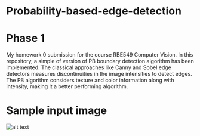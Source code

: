 # Probability-based-edge-detection
# Phase 1
My homework 0 submission for the course RBE549 Computer Vision. In this repository, a simple of version of PB boundary detection algorithm has been implemented. The classical approaches like Canny and Sobel edge detectors measures discontinuities in the image intensities to detect edges. The PB algorithm considers texture and color information along with intensity, making it a better performing algorithm.
# Sample input image
![alt text](https://github.com/DhirajRouniyar/Assets/blob/main/Images/Computer_Vision/10.jpg)
